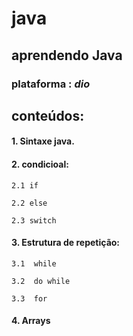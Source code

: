 # java
## aprendendo Java

### plataforma : _dio_

## conteúdos:
#### 1.  Sintaxe java.
#### 2.  condicioal:

    2.1 if
   
    2.2 else
    
    2.3 switch

#### 3.  Estrutura de repetição:
 
    3.1  while
    
    3.2  do while
    
    3.3  for
#### 4. Arrays

